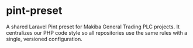 # pint-preset
A shared Laravel Pint preset for Makiba General Trading PLC projects. It centralizes our PHP code style so all repositories use the same rules with a single, versioned configuration.
